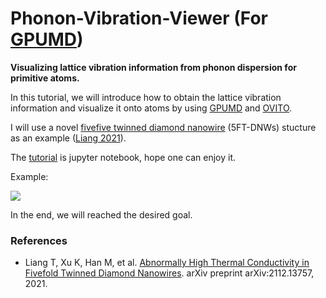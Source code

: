 # Phonon-Vibration-Viewer (For [GPUMD](https://github.com/brucefan1983/GPUMD))
**Visualizing lattice vibration information from phonon dispersion for primitive atoms.**

In this tutorial, we will introduce how to obtain the lattice vibration information and visualize it onto atoms by using [GPUMD](https://github.com/brucefan1983/GPUMD) and [OVITO](https://www.ovito.org/about/).

I will use a novel  [fivefive twinned diamond nanowire](https://arxiv.org/ftp/arxiv/papers/2112/2112.13757.pdf) (5FT-DNWs) stucture as an example ([Liang 2021](https://arxiv.org/ftp/arxiv/papers/2112/2112.13757.pdf)).

The [tutorial](https://github.com/Tingliangstu/Phonon-Vibration-Viewer/blob/main/calculate%20phonon%20dispersion/Phonon-Vibration-Viewer.ipynb) is jupyter notebook, hope one can enjoy it.

Example:

<div align=left><img src=https://github.com/Tingliangstu/Phonon-Vibration-Viewer/blob/main/figure/fig3.bmp>







In the end, we will reached the desired goal.

###  References

* Liang T, Xu K, Han M, et al. [Abnormally High Thermal Conductivity in Fivefold Twinned Diamond Nanowires](https://arxiv.org/ftp/arxiv/papers/2112/2112.13757.pdf). arXiv preprint arXiv:2112.13757, 2021.


